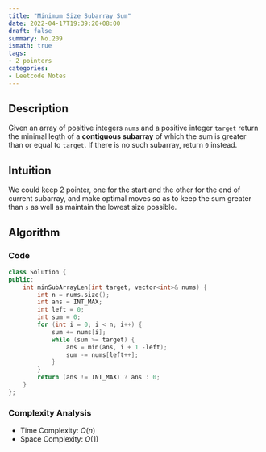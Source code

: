 ```yaml
---
title: "Minimum Size Subarray Sum"
date: 2022-04-17T19:39:20+08:00
draft: false
summary: No.209
ismath: true
tags:
- 2 pointers
categories:
- Leetcode Notes
---
```


## Description
Given an array of positive integers `nums` and a positive integer `target` return the minimal legth of a **contiguous subarray**  of which the sum is greater than or equal to `target`. If there is no such subarray, return `0` instead.

## Intuition
We could keep 2 pointer, one for the start and the other for the end of current subarray, and make optimal moves so as to keep the sum greater than `s` as well as maintain the lowest size possible.

## Algorithm

### Code
```cpp
class Solution {
public:
    int minSubArrayLen(int target, vector<int>& nums) {
        int n = nums.size();
        int ans = INT_MAX;
        int left = 0;
        int sum = 0;
        for (int i = 0; i < n; i++) {
            sum += nums[i];
            while (sum >= target) {
                ans = min(ans, i + 1 -left);
                sum -= nums[left++];
            }
        }
        return (ans != INT_MAX) ? ans : 0;
    }
};
```

### Complexity Analysis
- Time Complexity: $O(n)$
- Space Complexity: $O(1)$